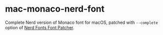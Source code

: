 # mac-monaco-nerd-font
Complete Nerd version of Monaco font for macOS, patched with `--complete` option of [Nerd Fonts Font Patcher](https://github.com/ryanoasis/nerd-fonts).

